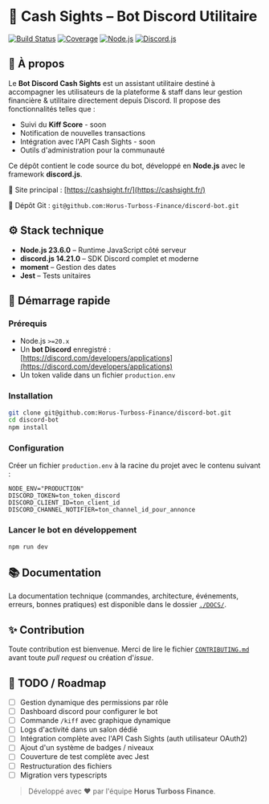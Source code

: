 # 🤖 Cash Sights – Bot Discord Utilitaire  
[![Build Status](https://img.shields.io/badge/build-passing-brightgreen)](https://cashsight.fr/)
[![Coverage](https://img.shields.io/badge/coverage-100%25-success)]()
[![Node.js](https://img.shields.io/badge/Node.js-23.6.0-green?logo=node.js)](https://nodejs.org/)
[![Discord.js](https://img.shields.io/badge/discord.js-14.21.0-blue?logo=discord)](https://discord.js.org/)

## 🧠 À propos
Le **Bot Discord Cash Sights** est un assistant utilitaire destiné à accompagner les utilisateurs de la plateforme & staff dans leur gestion financière & utilitaire directement depuis Discord. Il propose des fonctionnalités telles que :
- Suivi du **Kiff Score** - soon
- Notification de nouvelles transactions
- Intégration avec l'API Cash Sights - soon
- Outils d'administration pour la communauté

Ce dépôt contient le code source du bot, développé en **Node.js** avec le framework **discord.js**.

🔗 Site principal : [https://cashsight.fr/](https://cashsight.fr/)  

📁 Dépôt Git : `git@github.com:Horus-Turboss-Finance/discord-bot.git`

## ⚙️ Stack technique
* **Node.js 23.6.0** – Runtime JavaScript côté serveur
* **discord.js 14.21.0** – SDK Discord complet et moderne
* **moment** – Gestion des dates
* **Jest** – Tests unitaires

## 🚀 Démarrage rapide
### Prérequis
- Node.js `>=20.x`
- Un **bot Discord** enregistré : [https://discord.com/developers/applications](https://discord.com/developers/applications)
- Un token valide dans un fichier `production.env`

### Installation
```bash
git clone git@github.com:Horus-Turboss-Finance/discord-bot.git
cd discord-bot
npm install
````

### Configuration
Créer un fichier `production.env` à la racine du projet avec le contenu suivant :

```env
NODE_ENV="PRODUCTION"
DISCORD_TOKEN=ton_token_discord
DISCORD_CLIENT_ID=ton_client_id
DISCORD_CHANNEL_NOTIFIER=ton_channel_id_pour_annonce
```

### Lancer le bot en développement

```bash
npm run dev
```

## 📚 Documentation
La documentation technique (commandes, architecture, événements, erreurs, bonnes pratiques) est disponible dans le dossier [`./DOCS/`](./DOCS/).

## ✨ Contribution
Toute contribution est bienvenue. Merci de lire le fichier [`CONTRIBUTING.md`](./CONTRIBUTING.md) avant toute *pull request* ou création d'*issue*.

## 🧩 TODO / Roadmap
* [ ] Gestion dynamique des permissions par rôle
* [ ] Dashboard discord pour configurer le bot
* [ ] Commande `/kiff` avec graphique dynamique
* [ ] Logs d'activité dans un salon dédié
* [ ] Intégration complète avec l'API Cash Sights (auth utilisateur OAuth2)
* [ ] Ajout d'un système de badges / niveaux
* [ ] Couverture de test complète avec Jest
* [ ] Restructuration des fichiers
* [ ] Migration vers typescripts

> Développé avec ❤️ par l'équipe **Horus Turboss Finance**.